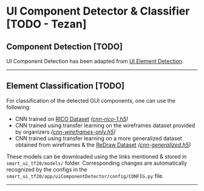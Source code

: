 # UI Component Detector & Classifier [TODO - Tezan]

## Component Detection [TODO]
UI Component Detection has been adapted from [UI Element Detection](https://github.com/MulongXie/UIED). 

---

## Element Classification [TODO]

For classification of the detected GUI components, one can use the following:

- CNN trained on [RICO Dataset](http://interactionmining.org/rico) _([cnn-rico-1.h5](https://drive.google.com/file/d/1Gzpi-V_Sj7SSFQMNzy6bcgkEwaZBhGWS/view?usp=sharing))_
- CNN trained using transfer learning on the wireframes dataset provided by organizers _([cnn-wireframes-only.h5](https://drive.google.com/file/d/1eUqku9yAZ8MfxCS5FxlsagZmcP1PN-JU/view?usp=sharing))_
- CNN trained using transfer learning on a more generalized dataset obtained from wireframes & the [ReDraw Dataset](https://zenodo.org/record/2530277) _([cnn-generalized.h5](https://drive.google.com/file/d/1XPw_hhm_ZwhD-_TppMXgCbOe3XTr641u/view?usp=sharing))_

These models can be downloaded using the links mentioned & stored in `smart_ui_tf20/models/` folder. Corresponding changes are automatically recognized by the configs in the `smart_ui_tf20/app/uiComponentDetector/config/CONFIG.py` file.

---